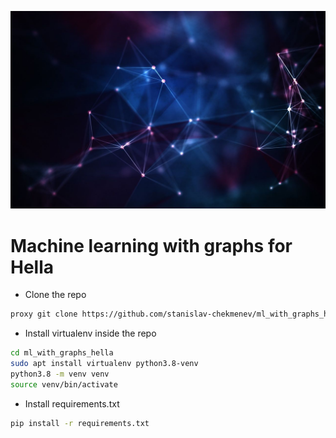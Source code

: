 ![alt-text](https://github.com/stanislav-chekmenev/ml_with_graphs_hella/blob/main/assets/graph.jpg)

# Machine learning with graphs for Hella

- Clone the repo
```bash
proxy git clone https://github.com/stanislav-chekmenev/ml_with_graphs_hella
```
- Install virtualenv inside the repo

```bash
cd ml_with_graphs_hella
sudo apt install virtualenv python3.8-venv
python3.8 -m venv venv
source venv/bin/activate
```
- Install requirements.txt
```bash
pip install -r requirements.txt
```
